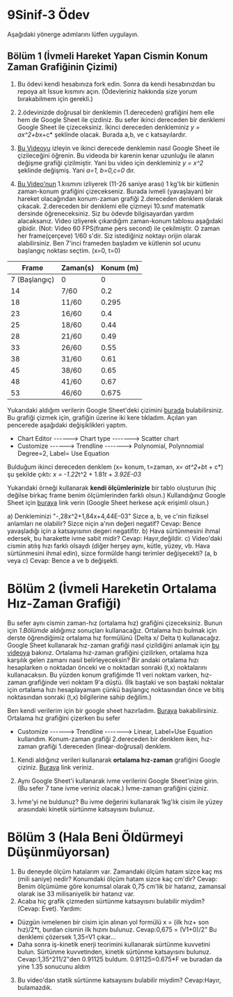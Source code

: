 # 9Sinif-3 Ödev

Aşağıdaki yönerge adımlarını lütfen uygulayın. 

## Bölüm 1 (İvmeli Hareket Yapan Cismin Konum Zaman Grafiğinin Çizimi)

1) Bu ödevi kendi hesabınıza fork edin. Sonra da kendi hesabınızdan bu repoya ait Issue kısmını açın. (Ödevleriniz hakkında size yorum bırakabilmem için gerekli.) 

2) 2.ödevinizde doğrusal bir denklemin (1.dereceden) grafiğini hem elle hem de Google Sheet ile çizdiniz. Bu sefer ikinci dereceden bir denklemi Google Sheet ile çizeceksiniz. İkinci dereceden denkleminiz *y = ax^2+b*x+c* şeklinde olacak. Burada a,b, ve c katsayılardır. 
3) [Bu Videoyu](https://www.youtube.com/watch?v=--1-cfnicJ8) izleyin ve ikinci derecede denklemin nasıl Google Sheet ile çizileceğini öğrenin. Bu videoda bir karenin kenar uzunluğu ile alanın değişme grafiği çizilmiştir. Yani bu video için denkleminiz *y = x^2* şeklinde değişmiş. Yani *a=1, b=0,c=0* dır. 

4) [Bu Video'nun](https://www.youtube.com/watch?v=fhIL18aHg8s&feature=youtu.be) 1.kısmını izliyerek (11-26 saniye arası) 1 kg'lık bir kütlenin  zaman-konum grafiğini çizecekseniz. Burada ivmeli (yavaşlayan) bir hareket olacağından konum-zaman grafiği 2.dereceden denklem olarak çıkacak. 2.dereceden bir denklemi elle çizmeyi 10.sınıf matematik dersinde öğreneceksiniz. Siz bu ödevde bilgisayardan yardım alacaksanız. Video izliyerek çıkardığım zaman-konum tablosu aşağıdaki gibidir. (Not: Video 60 FPS(frame pers second) ile çekilmiştir. O zaman her frame(çerçeve) 1/60 s'dir. Siz istediğiniz noktayı orijin olarak alabilirsiniz. Ben 7'inci frameden başladım ve kütlenin sol ucunu başlangıç noktası seçtim. (x=0, t=0) 

| Frame | Zaman(s) | Konum (m)|
|-------|----------| ---------|
| 7 (Başlangıç)| 0 |   0      |
| 14    | 7/60     |   0.2    |
| 18    | 11/60    |   0.295  |
| 23    | 16/60    |   0.4    |
| 25    | 18/60    |   0.44   |
| 28    | 21/60    |   0.49   |
| 33    | 26/60    |   0.55   |
| 38    | 31/60    |   0.61   | 
| 45    | 38/60    |   0.65   |
| 48    | 41/60    |   0.67   |
| 53    | 46/60    |   0.675  |

Yukarıdaki aldığım verilerin Google Sheet'deki çizimini [burada](https://docs.google.com/spreadsheets/d/1PFojWqpQKHUI6shl7_bbvQSjrb3AS6kleerbCbNNWVg/edit?usp=sharing) bulabilirsiniz. Bu grafiği çizmek için, grafiğin üzerine iki kere tıkladım. Açılan yan pencerede aşağıdaki değişiklikleri yaptım. 
*   Chart Editor ------> Chart type -------> Scatter chart
*   Customize ------> Trendline -------> Polynomial,  Polynnomial Degree=2, Label= Use Equation

Bulduğum ikinci dereceden denklem (x= konum, t=zaman, *x= at^2+b*t + c*) şu şekilde çıktı:
*x = -1.22*t^2 + 1.81*t + 3.92E-03* 


Yukarıdaki örneği kullanarak **kendi ölçümlerinizle** bir tablo oluşturun (hiç değilse birkaç frame benim ölçümlerinden farklı olsun.) Kullandığınız Google Sheet için [buraya](https://docs.google.com/spreadsheets/d/1EJidK2sCH1VTroSMY0lkb-Y-ADowDVzoKK79a4NgrcQ/edit#gid=0) link verin (Google Sheet herkese açık erişimli olsun.) 

a) Denkleminizi "-,28x^2+1,84x+4,44E-03" Sizce a, b, ve c'nin fiziksel anlamları ne olabilir? Sizce niçin a'nın değeri negatif?
Cevap: Bence yavaşladığı için a katsayısının degeri negatifitr.
b) Hava sürtünmesini ihmal edersek, bu harakette ivme sabit midir? 
Cevap: Hayır,değildir.
c) Video'daki cismin atılış hızı farklı olsaydı (diğer herşey aynı, kütle, yüzey, vb. Hava sürtünmesini ihmal edin), sizce formülde hangi terimler değişecekti? (a, b veya c) 
Cevap: Bence a ve b değişekti.

# Bölüm 2 (İvmeli Hareketin Ortalama Hız-Zaman Grafiği)
Bu sefer aynı cismin zaman-hız (ortalama hız) grafiğini çizeceksiniz. Bunun için *1.Bölümde* aldığımız sonuçları kullanacağız. Ortalama hızı bulmak için derste öğrendiğimiz ortalama hız formülünü (Delta x/ Delta t) kullanacağız. Google Sheet kullanarak hız-zaman grafiği nasıl çizildiğini anlamak için  [bu videoya](https://www.youtube.com/watch?v=67IsHRmcmfE&t) bakınız. Ortalama hız-zaman grafiğini çizilirken, ortalama hıza karşılık gelen zamanı nasıl belirleyeceksin? Bir andaki  ortalama hızı hesaplarken o noktadan önceki ve o noktadan sonraki (t,x) noktalarını kullanacaksın. Bu yüzden konum grafiğimde 11 veri noktam varken, hız-zaman grafiğinde veri noktam 9'a düştü. (İlk baştaki ve son baştaki noktalar için ortalama hızı hesaplayamam çünkü başlangıç noktasından önce ve bitiş noktasından sonraki (t,x) bilgilerine sahip değilim.)

Ben kendi verilerim için bir google sheet hazırladım. [Buraya](https://docs.google.com/spreadsheets/d/1fFw-F2NP9XpglTTEkqOjZETT7lD0iE9sqH3Da-srS9w/edit?usp=sharing) bakabilirsiniz. Ortalama hız grafiğini çizerken bu sefer 
*   Customize ------> Trendline -------> Linear, Label=Use Equation
kullandım. Konum-zaman grafiği 2.dereceden bir denklem iken, hız-zaman grafiği 1.dereceden (linear-doğrusal) denklem. 

1) Kendi aldığınız verileri kullanarak **ortalama hız-zaman** grafiğini Google çiziniz. [Buraya](https://docs.google.com/spreadsheets/d/1GR7cyJoyZthx3iTpV3Un8FaOOanKbP0QjTZDzh72ohY/edit#gid=0) link veriniz.

2) Aynı Google Sheet'i kullanarak ivme verilerini Google Sheet'inize girin. (Bu sefer 7 tane ivme veriniz olacak.) İvme-zaman grafiğini çiziniz.

3) İvme'yi ne buldunuz? Bu ivme değerini kullanarak 1kg'lık cisim ile yüzey arasındaki kinetik sürtünme katsayısını bulunuz. 

# Bölüm 3 (Hala Beni Öldürmeyi Düşünmüyorsan)
1) Bu deneyde ölçüm hatalarım var. Zamandaki ölçüm hatam sizce kaç ms (mili saniye) nedir? Konumdaki ölçüm hatam sizce kaç cm'dir?
Cevap: Benim ölçümüme göre konumsal olarak 0,75 cm'lik bir hatanız, zamansal olarak ise 33 milisaniyelik bir hatanız var.               
2) Acaba hiç grafik çizmeden sürtünme katsayısını bulabilir miydim?  (Cevap: Evet). 
Yardım:
* Düzgün ivmelenen bir cisim için alınan yol formülü x = (ilk hız+ son hız)/2*t, burdan cismin ilk hızını bulunuz.
Cevap:0,675 = (V1+0)/2" Bu denklemi çözersek 1,35=V1 çıkar...
* Daha sonra iş-kinetik enerji teorimini kullanarak sürtünme kuvvetini bulun. Sürtünme kuvvetinden, kinetik sürtünme katsayısını bulunuz.
Cevap:1,35^211/2"den 0.91125 buldum. 0.91125=0.675*F ve buradan da yine 1.35 sonucunu aldım
3) Bu video'dan statik sürtünme katsayısını bulabilir miydim?
Cevap:Hayır, bulamazdık.
